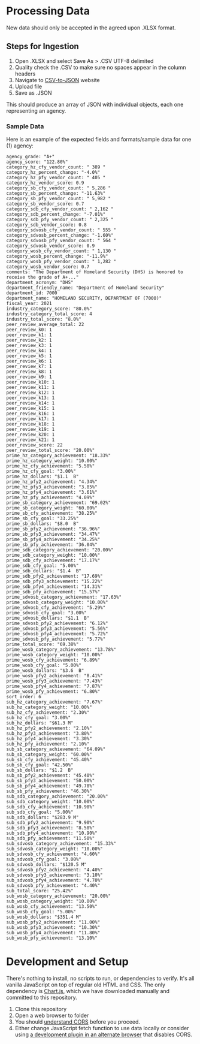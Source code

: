# Processing Data
New data should only be accepted in the agreed upon .XLSX format.

## Steps for Ingestion
1. Open .XLSX and select Save As > .CSV UTF-8 delimited
2. Quality check the .CSV to make sure no spaces appear in the column headers
3. Navigate to [CSV-to-JSON](https://www.convertcsv.com/csv-to-json.htm) website
4. Upload file
5. Save as .JSON

This should produce an array of JSON with individual objects, each one representing an agency.

### Sample Data
Here is an example of the expected fields and formats/sample data for one (1) agency:

```
agency_grade: "A+"
agency_score: "122.80%"
category_hz_cfy_vendor_count: " 389 "
category_hz_percent_change: "-4.0%"
category_hz_pfy_vendor_count: " 405 "
category_hz_vendor_score: 0.9
category_sb_cfy_vendor_count: " 5,286 "
category_sb_percent_change: "-11.63%"
category_sb_pfy_vendor_count: " 5,982 "
category_sb_vendor_score: 0.7
category_sdb_cfy_vendor_count: " 2,162 "
category_sdb_percent_change: "-7.01%"
category_sdb_pfy_vendor_count: " 2,325 "
category_sdb_vendor_score: 0.8
category_sdvosb_cfy_vendor_count: " 555 "
category_sdvosb_percent_change: "-1.60%"
category_sdvosb_pfy_vendor_count: " 564 "
category_sdvosb_vendor_score: 0.9
category_wosb_cfy_vendor_count: " 1,130 "
category_wosb_percent_change: "-11.9%"
category_wosb_pfy_vendor_count: " 1,282 "
category_wosb_vendor_score: 0.7
comments: "The Department of Homeland Security (DHS) is honored to receive the grade of A+..."
department_acronym: "DHS"
department_friendly_name: "Department of Homeland Security"
department_id: 7000
department_name: "HOMELAND SECURITY, DEPARTMENT OF (7000)"
fiscal_year: 2021
industry_category_score: "80.0%"
industry_category_total_score: 4
industry_total_score: "8.0%"
peer_review_average_total: 22
peer_review_k0: 1
peer_review_k1: 1
peer_review_k2: 1
peer_review_k3: 1
peer_review_k4: 1
peer_review_k5: 1
peer_review_k6: 1
peer_review_k7: 1
peer_review_k8: 1
peer_review_k9: 1
peer_review_k10: 1
peer_review_k11: 1
peer_review_k12: 1
peer_review_k13: 1
peer_review_k14: 1
peer_review_k15: 1
peer_review_k16: 1
peer_review_k17: 1
peer_review_k18: 1
peer_review_k19: 1
peer_review_k20: 1
peer_review_k21: 1
peer_review_score: 22
peer_review_total_score: "20.00%"
prime_hz_category_achievement: "18.33%"
prime_hz_category_weight: "10.00%"
prime_hz_cfy_achievement: "5.50%"
prime_hz_cfy_goal: "3.00%"
prime_hz_dollars: "$1.1  B"
prime_hz_pfy2_achievement: "4.34%"
prime_hz_pfy3_achievement: "3.85%"
prime_hz_pfy4_achievement: "3.61%"
prime_hz_pfy_achievement: "4.09%"
prime_sb_category_achievement: "69.02%"
prime_sb_category_weight: "60.00%"
prime_sb_cfy_achievement: "38.25%"
prime_sb_cfy_goal: "33.25%"
prime_sb_dollars: "$8.0  B"
prime_sb_pfy2_achievement: "36.96%"
prime_sb_pfy3_achievement: "34.47%"
prime_sb_pfy4_achievement: "34.25%"
prime_sb_pfy_achievement: "36.04%"
prime_sdb_category_achievement: "20.00%"
prime_sdb_category_weight: "10.00%"
prime_sdb_cfy_achievement: "17.17%"
prime_sdb_cfy_goal: "5.00%"
prime_sdb_dollars: "$1.4  B"
prime_sdb_pfy2_achievement: "17.69%"
prime_sdb_pfy3_achievement: "15.22%"
prime_sdb_pfy4_achievement: "14.31%"
prime_sdb_pfy_achievement: "15.57%"
prime_sdvosb_category_achievement: "17.63%"
prime_sdvosb_category_weight: "10.00%"
prime_sdvosb_cfy_achievement: "5.29%"
prime_sdvosb_cfy_goal: "3.00%"
prime_sdvosb_dollars: "$1.1  B"
prime_sdvosb_pfy2_achievement: "6.12%"
prime_sdvosb_pfy3_achievement: "5.56%"
prime_sdvosb_pfy4_achievement: "5.72%"
prime_sdvosb_pfy_achievement: "5.77%"
prime_total_score: "69.38%"
prime_wosb_category_achievement: "13.78%"
prime_wosb_category_weight: "10.00%"
prime_wosb_cfy_achievement: "6.89%"
prime_wosb_cfy_goal: "5.00%"
prime_wosb_dollars: "$3.6  B"
prime_wosb_pfy2_achievement: "8.41%"
prime_wosb_pfy3_achievement: "7.43%"
prime_wosb_pfy4_achievement: "7.87%"
prime_wosb_pfy_achievement: "6.80%"
sort_order: 6
sub_hz_category_achievement: "7.67%"
sub_hz_category_weight: "10.00%"
sub_hz_cfy_achievement: "2.30%"
sub_hz_cfy_goal: "3.00%"
sub_hz_dollars: "$61.3 M"
sub_hz_pfy2_achievement: "2.10%"
sub_hz_pfy3_achievement: "3.80%"
sub_hz_pfy4_achievement: "3.30%"
sub_hz_pfy_achievement: "2.10%"
sub_sb_category_achievement: "64.09%"
sub_sb_category_weight: "60.00%"
sub_sb_cfy_achievement: "45.40%"
sub_sb_cfy_goal: "42.50%"
sub_sb_dollars: "$1.2  B"
sub_sb_pfy2_achievement: "45.40%"
sub_sb_pfy3_achievement: "50.00%"
sub_sb_pfy4_achievement: "49.70%"
sub_sb_pfy_achievement: "46.30%"
sub_sdb_category_achievement: "20.00%"
sub_sdb_category_weight: "10.00%"
sub_sdb_cfy_achievement: "10.90%"
sub_sdb_cfy_goal: "5.00%"
sub_sdb_dollars: "$283.9 M"
sub_sdb_pfy2_achievement: "9.90%"
sub_sdb_pfy3_achievement: "8.50%"
sub_sdb_pfy4_achievement: "10.90%"
sub_sdb_pfy_achievement: "11.50%"
sub_sdvosb_category_achievement: "15.33%"
sub_sdvosb_category_weight: "10.00%"
sub_sdvosb_cfy_achievement: "4.60%"
sub_sdvosb_cfy_goal: "3.00%"
sub_sdvosb_dollars: "$120.5 M"
sub_sdvosb_pfy2_achievement: "4.40%"
sub_sdvosb_pfy3_achievement: "3.10%"
sub_sdvosb_pfy4_achievement: "4.70%"
sub_sdvosb_pfy_achievement: "4.40%"
sub_total_score: "25.42%"
sub_wosb_category_achievement: "20.00%"
sub_wosb_category_weight: "10.00%"
sub_wosb_cfy_achievement: "13.50%"
sub_wosb_cfy_goal: "5.00%"
sub_wosb_dollars: "$351.4 M"
sub_wosb_pfy2_achievement: "11.00%"
sub_wosb_pfy3_achievement: "10.30%"
sub_wosb_pfy4_achievement: "11.80%"
sub_wosb_pfy_achievement: "13.10%"
```

# Development and Setup
There's nothing to install, no scripts to run, or dependencies to verify.  It's all vanilla JavaScript on top of regular old HTML and CSS.  The only dependency is [Chart.js](https://www.chartjs.org/), which we have downloaded manually and committed to this repository.

1. Clone this repository
2. Open a web browser to folder
3. You should [understand CORS](https://www.moesif.com/blog/technical/cors/Authoritative-Guide-to-CORS-Cross-Origin-Resource-Sharing-for-REST-APIs/) before you proceed.
4. Either change JavaScript fetch function to use data locally or consider using [a development plugin in an alternate browser](https://chrome.google.com/webstore/detail/moesif-origin-cors-change/digfbfaphojjndkpccljibejjbppifbc?hl=en-US) that disables CORS.
